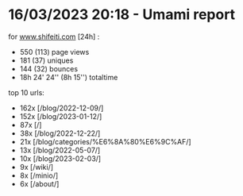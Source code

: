 # 16/03/2023 20:18 - Umami report
for www.shifeiti.com [24h] :

 - 550 (113) page views
 - 181 (37) uniques
 - 144 (32) bounces
 - 18h 24' 24'' (8h 15'') totaltime


top 10 urls:
 - 162x [/blog/2022-12-09/]
 - 152x [/blog/2023-01-12/]
 - 87x [/]
 - 38x [/blog/2022-12-22/]
 - 21x [/blog/categories/%E6%8A%80%E6%9C%AF/]
 - 13x [/blog/2022-05-07/]
 - 10x [/blog/2023-02-03/]
 - 9x [/wiki/]
 - 8x [/minio/]
 - 6x [/about/]


